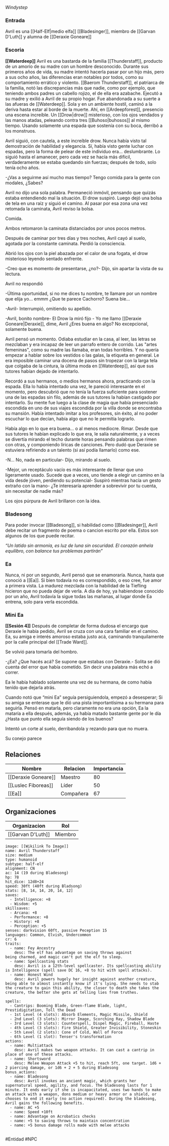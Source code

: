 *Windystep*


### Entrada
Avril es una [[Half-Elf|medio elfa]] [[Bladesinger]], miembro de [[Garvan D'Luth]] y alumna de [[Deraxie Goneare]]

### Escoria
**[[Waterdeep]]**
Avril es una bastarda de la familia [[Thunderstaff]], producto de un amorío de su madre con un hombre desconocido. Durante sus primeros años de vida, su madre intentó hacerla pasar por un hijo más, pero a sus ocho años, las diferencias eran notables por todos, como su comportamiento errático y violento. [[Baerom Thunderstaff]], el patriarca de la familia, notó las discrepancias más que nadie, como por ejemplo, que teniendo ambos padres un cabello rojizo, el de ella era azabache.
Ejecutó a su madre y exilió a Avril de su propio hogar. Fue abandonada a su suerte a las afueras de [[Waterdeep]].
Sola y en un ambiente hostil, caminó a la deriva hasta estar al borde de la muerte. Ahí, en [[Ardeepforest]], presencio una escena increíble. Un [[Drow|drow]] misterioso, con los ojos vendados y las manos atadas, peleando contra tres [[Buhoso|buhosos]] al mismo tiempo. Usando solamente una espada que sostenía con su boca, derribó a los monstruos.

Avril siguió, con cautela, a este increíble drow. Nunca había visto tal demostración de habilidad y elegancia. Sí, había visto gente luchar con espadas, pero la forma de pelear de este individuo era... deslumbrante. Lo siguió hasta el amanecer, pero cada vez se hacía más difícil, verdaderamente se estaba quedando sin fuerzas; después de todo, solo tenía ocho años.

-¿Vas a seguirme así mucho mas tiempo? Tengo comida para la gente con modales, ¿Sabes?

Avril no dijo una sola palabra. Permaneció inmóvil, pensando que quizás estaba entendiendo mal la situación. El drow suspiró. Luego dejó una bolsa de tela en una raíz y siguió el camino. Al pasar por esa zona una vez retomada la caminata, Avril reviso la bolsa.

Comida. 

Ambos retomaron la caminata distanciados por unos pocos metros.

Después de caminar por tres días y tres noches, Avril cayó al suelo, agotada por la constante caminata. Perdió la consciencia.

Abrió los ojos con la piel abazada por el calor de una fogata, el drow misterioso leyendo sentado enfrente.

-Creo que es momento de presentarse, ¿no?- Dijo, sin apartar la vista de su lectura.

Avril no respondió

-Última oportunidad, si no me dices tu nombre, te llamare por un nombre que elija yo... emmm ¿Que te parece Cachorro? Suena bie...

-Avril- Interrumpió, omitiendo su apellido.

-Avril, bonito nombre- El Drow la miró fijo - Yo me llamo [[Deraxie Goneare|Deraxie]], dime, Avril ¿Eres buena en algo? No excepcional, solamente buena.

Avril pensó un momento. Odiaba estudiar en la casa, al leer, las letras se mezclaban y era incapaz de leer un parrafo entero de corrido. Las "artes femeninas", como su madre las llamaba, eran todas horribles. Y no quería empezar a hablar sobre los vestidos o las galas, la etiqueta en general. Le era imposible caminar una docena de pasos sin tropezar con la larga tela que colgaba de la cintura, la última moda en [[Waterdeep]], así que sus tutores habían dejado de intentarlo.

Recordó a sus hermanos, o medios hermanos ahora, practicando con la espada. Ella lo había intentado una vez, le pareció interesante en el momento, pero descubrió que no tenía la fuerza suficiente para sostener una de las espadas sin filo, además de sus tutores la habían castigado por intentarlo. Su mente fue luego a la clase de magia que había presenciado escondida en uno de sus viajes escondida por la villa donde se encontraba su mansión. Había intentado imitar a los profesores, sin éxito, al no poder escuchar lo que decían, había algo que no le permitía lograrlo.

Había algo en lo que era buena… o al menos mediocre. Rimar. Desde que sus tutores le habían explicado lo que era, le salía naturalmente, y a veces se divertía mirando el techo durante horas pensando palabras que rimen con otras, y componiendo líricas de canciones. Pero dudó que Deraxie se estuviera refiriendo a un talento (si así podía llamarlo) como ese.

-N... No, nada en particular- Dijo, mirando al suelo.

-Mejor, un receptáculo vacío es más interesante de llenar que uno ligeramente usado. Sucede que a veces, uno tiende a elegir un camino en la vida desde jóven, perdiendo su potencial- Suspiró mientras hacía un gesto extraño con la mano- ¿Te interesaría aprender a sobrevivir por tu cuenta, sin necesitar de nadie más?

Los ojos púrpura de Avril brillaron con la idea.

### Bladesong
Para poder invocar [[Bladesong]], si habilidad como [[Bladesinger]], Avril debe recitar un fragmento de poema o cancion escrito por ella. Estos son algunos de los que puede recitar.

*“Un latido sin armonía, 
es luz de luna sin oscuridad.
El corazón anhela equilibro,
con balance tus problemas partirán”*

### Ea
Nunca, ni por un segundo, Avril pensó que se enamoraría. Nunca, hasta que conoció a [[Ea]]. Si bien todavía no es correspondido, o eso cree, fue amor a primera vista. La madurez mezclada con la habilidad de la Tiefling hicieron que no pueda dejar de verla.
A día de hoy, ya habiendose conocido por un año, Avril todavía la sigue todas las mañanas, al lugar donde Ea entrena, solo para verla escondida.

### Mini Ea
**[[Sesión 4]]**
Después de completar de forma dudosa el encargo que Deraxie le había pedido, Avril se cruza con una cara familiar en el camino. Ea, su amiga e interés amoroso estaba justo acá, caminando tranquilamente por la calle principal del [[Trade Ward]].

Se volvió para tomarla del hombro.

-¿Ea? ¿Que hacés acá? Se supone que estabas con Deraxie.- Solita se dió cuenta del error que había cometido. Sin decir una palabra más echó a correr.

Ea le había hablado solamente una vez de su hermana, de como había tenído que dejarla atrás.

Cuando notó que “mini Ea” seguía persiguiendola, empezó a desesperar; Si su amiga se enterase que le dió una pista importantísima a su hermana para seguirla. Pensó en matarla, pero claramente no era una opción, Ea la mataría a ella después, además, ya había matado bastante gente por le día ¿Hasta que punto ella seguía siendo de los buenos?

Intentó un corte al suelo, derribandola y rezando para que no muera.

Su conejo parece 


## Relaciones

| Nombre              | Relacion  | Importancia |
| ------------------- | --------- | ----------- |
| [[Deraxie Goneare]] | Maestro   | 80          |
| [[Luslec Fiboreas]] | Líder     | 50          |
| [[Ea]]              | Compañera | 67            |

## Organizaciones

| Organizacion      | Rol     | 
| ----------------- | ------- | 
| [[Garvan D'Luth]] | Miembro | 


```statblock
image: [[Wikilink To Image]]
name: Avril Thunderstaff
size: medium
type: humanoid
subtype: half-elf
alignment: CN
ac: 14 (19 during Bladesong)
hp: 78
hit_dice: 12d8+24
speed: 30ft (40ft during Bladsong)
stats: [8, 14, 14, 20, 14, 12]
saves:
  - Intelligence: +8
  - Wisdom: +5
skillsaves:
  - Arcana: +8
  - Performance: +8
  - History: +8
  - Perception: +5
senses: darkvision 60ft, passive Peception 15
languages: Common, Elvish, Undercommon 
cr: 6
traits:
  - name: Fey Ancestry
    desc: The elf has advantage on saving throws against being charmed, and magic can't put the elf to sleep.
  - name: Spellcasting stats
    desc: Avril is a 12th-level spellcaster. Its spellcasting ability is Intelligence (spell save DC 16, +8 to hit with spell attacks).
  - name: Honest Wind
    desc: Avril powers hugely her insight against another creature, being able to almost instantly know if it's lying. She needs to stab the creature to gain this ability, the closer to death she takes the creature, the better she gets at telling lies from truthes.

spells: 
  - Cantrips: Booming Blade, Green-flame Blade, light, Prestidigitation, Toll the Dead
  - 1st Level (4 slots): Absorb Elements, Magic Missile, Shield
  - 2nd Level (3 slots): Mirror Image, Scorching Ray, Shadow Blade
  - 3rd Level (3 slots): Counterspell, Dispel Magic, Fireball, Haste
  - 4th Level (3 slots): Fire Shield, Greater Invisibility, Stoneskin
  - 5th Level (2 slots): Cone of Cold, Wall of Force
  - 6th Level (1 slot): Tenser's transformation
actions:
  - name: Multiattack
    desc: Avril makes two weapon attacks. It can cast a cantrip in place of one of these attacks.
  - name: Shortsword
    desc: Melee Weapon Attack +5 to hit, reach 5ft, one target. 1d6 + 2 piercing damage, or 1d6 + 2 + 5 during Bladesong
bonus_actions:
  - name: Bladesong
    desc: Avril invokes an ancient magic, which grants her supernatural speed, agility, and focus. The bladesong lasts for 1 minute. It ends early if she is incapacitated, uses two hands to make an attack with a weapon, dons medium or heavy armor or a shield, or chooses to end it early (no action required). During the bladesong, Avril gains the following benefits.
  - name: AC +5
  - name: Speed +10ft
  - name: Advantage on Acrobatics checks
  - name: +5 to saving throws to maintain concentration
  - name: +5 bonus damage rolls made with melee attacks
     

```



#Entidad #NPC

